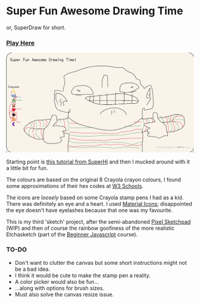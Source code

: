 # Super Fun Awesome Drawing Time 

or, SuperDraw for short. 

### [Play Here](https://mchlol.github.io/superdraw/)

![Screenshot](https://github.com/mchlol/superdraw/blob/main/superdraw-screenshot-nick.png)

Starting point is [this tutorial from SuperHi](https://library.superhi.com/posts/how-to-draw-and-paint-using-html-canvas) and then I mucked around with it a little bit for fun. 

The colours are based on the original 8 Crayola crayon colours, I found some approximations of their hex codes at [W3 Schools](https://www.w3schools.com/colors/colors_crayola.asp). 

The icons are *loosely* based on some Crayola stamp pens I had as a kid. There was definitely an eye and a heart. I used [Material Icons](https://fonts.google.com/icons); disappointed the eye doesn't have eyelashes because that one was my favourite. 

This is my third 'sketch' project, after the semi-abandoned [Pixel Sketchpad](https://mchlol.github.io/etchasketch/) (WIP) and then of course the rainbow goofiness of the more realistic Etchasketch (part of the [Beginner Javascript](https://beginnerjavascript.com) course).


### TO-DO

- Don't want to clutter the canvas but some short instructions might not be a bad idea.
- I think it would be cute to make the stamp pen a reality.
- A color picker would also be fun...
- ...along with options for brush sizes. 
- Must also solve the canvas resize issue.
